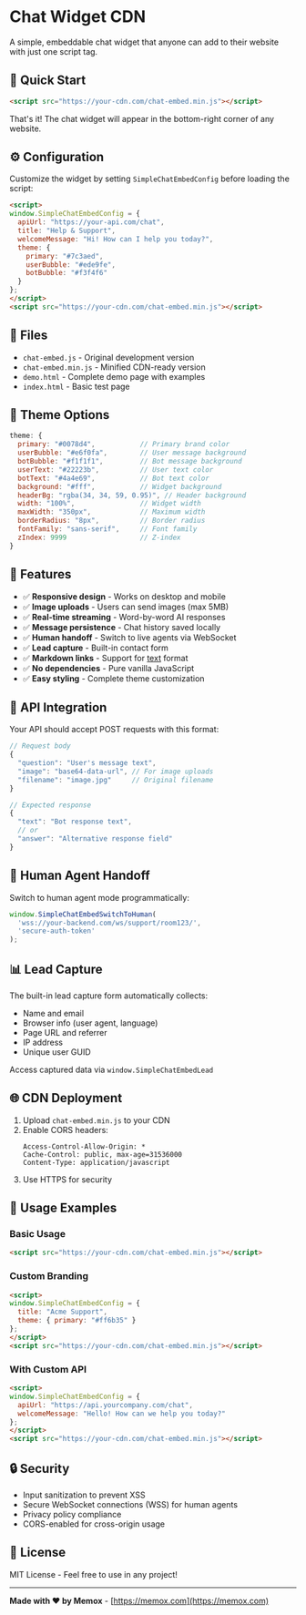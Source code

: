 # Chat Widget CDN

A simple, embeddable chat widget that anyone can add to their website with just one script tag.

## 🚀 Quick Start

```html
<script src="https://your-cdn.com/chat-embed.min.js"></script>
```

That's it! The chat widget will appear in the bottom-right corner of any website.

## ⚙️ Configuration

Customize the widget by setting `SimpleChatEmbedConfig` before loading the script:

```html
<script>
window.SimpleChatEmbedConfig = {
  apiUrl: "https://your-api.com/chat",
  title: "Help & Support",
  welcomeMessage: "Hi! How can I help you today?",
  theme: {
    primary: "#7c3aed",
    userBubble: "#ede9fe",
    botBubble: "#f3f4f6"
  }
};
</script>
<script src="https://your-cdn.com/chat-embed.min.js"></script>
```

## 📁 Files

- `chat-embed.js` - Original development version
- `chat-embed.min.js` - Minified CDN-ready version
- `demo.html` - Complete demo page with examples
- `index.html` - Basic test page

## 🎨 Theme Options

```javascript
theme: {
  primary: "#0078d4",           // Primary brand color
  userBubble: "#e6f0fa",        // User message background
  botBubble: "#f1f1f1",         // Bot message background
  userText: "#22223b",          // User text color
  botText: "#4a4e69",           // Bot text color
  background: "#fff",           // Widget background
  headerBg: "rgba(34, 34, 59, 0.95)", // Header background
  width: "100%",                // Widget width
  maxWidth: "350px",            // Maximum width
  borderRadius: "8px",          // Border radius
  fontFamily: "sans-serif",     // Font family
  zIndex: 9999                  // Z-index
}
```

## 📱 Features

- ✅ **Responsive design** - Works on desktop and mobile
- ✅ **Image uploads** - Users can send images (max 5MB)
- ✅ **Real-time streaming** - Word-by-word AI responses
- ✅ **Message persistence** - Chat history saved locally
- ✅ **Human handoff** - Switch to live agents via WebSocket
- ✅ **Lead capture** - Built-in contact form
- ✅ **Markdown links** - Support for [text](url) format
- ✅ **No dependencies** - Pure vanilla JavaScript
- ✅ **Easy styling** - Complete theme customization

## 🔧 API Integration

Your API should accept POST requests with this format:

```javascript
// Request body
{
  "question": "User's message text",
  "image": "base64-data-url", // For image uploads
  "filename": "image.jpg"     // Original filename
}

// Expected response
{
  "text": "Bot response text",
  // or
  "answer": "Alternative response field"
}
```

## 🚀 Human Agent Handoff

Switch to human agent mode programmatically:

```javascript
window.SimpleChatEmbedSwitchToHuman(
  'wss://your-backend.com/ws/support/room123/',
  'secure-auth-token'
);
```

## 📊 Lead Capture

The built-in lead capture form automatically collects:
- Name and email
- Browser info (user agent, language)
- Page URL and referrer
- IP address
- Unique user GUID

Access captured data via `window.SimpleChatEmbedLead`

## 🌐 CDN Deployment

1. Upload `chat-embed.min.js` to your CDN
2. Enable CORS headers:
   ```
   Access-Control-Allow-Origin: *
   Cache-Control: public, max-age=31536000
   Content-Type: application/javascript
   ```
3. Use HTTPS for security

## 📝 Usage Examples

### Basic Usage
```html
<script src="https://your-cdn.com/chat-embed.min.js"></script>
```

### Custom Branding
```html
<script>
window.SimpleChatEmbedConfig = {
  title: "Acme Support",
  theme: { primary: "#ff6b35" }
};
</script>
<script src="https://your-cdn.com/chat-embed.min.js"></script>
```

### With Custom API
```html
<script>
window.SimpleChatEmbedConfig = {
  apiUrl: "https://api.yourcompany.com/chat",
  welcomeMessage: "Hello! How can we help you today?"
};
</script>
<script src="https://your-cdn.com/chat-embed.min.js"></script>
```

## 🔒 Security

- Input sanitization to prevent XSS
- Secure WebSocket connections (WSS) for human agents
- Privacy policy compliance
- CORS-enabled for cross-origin usage

## 📄 License

MIT License - Feel free to use in any project!

---

**Made with ❤️ by Memox** - [https://memox.com](https://memox.com)
